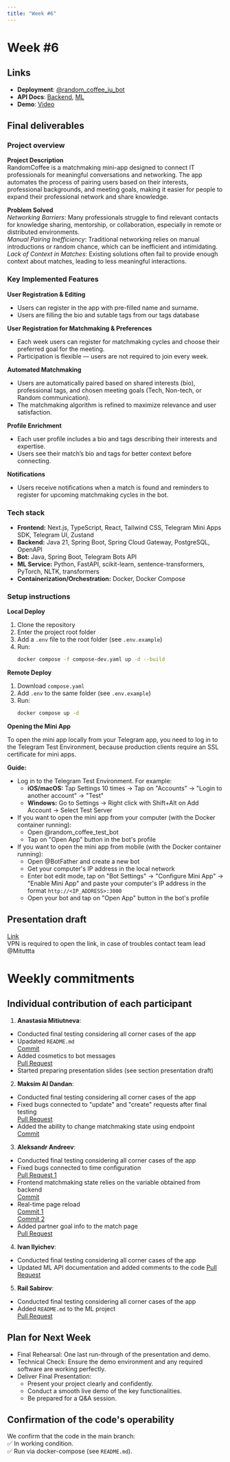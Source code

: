 ```yaml
---
title: "Week #6"
---
```


# **Week #6**

## Links

- **Deployment**: <u>[@random_coffee_iu_bot](https://t.me/random_coffee_iu_bot)</u>
- **API Docs**: <u>[Backend](https://github.com/IU-Capstone-Project-2025/RandomCoffee/blob/main/backend/profile-service/src/main/resources/api.yaml)</u>, <u>[ML](https://github.com/IU-Capstone-Project-2025/RandomCoffee/blob/main/ml/endpoint/ml.yaml)</u>
- **Demo**: <u>[Video](https://drive.google.com/file/d/1JB784yfOVi1Ejvne2rhK1UuD_wnVnfaz/view?usp=sharing)</u>

## Final deliverables

### Project overview
**Project Description**  
RandomCoffee is a matchmaking mini-app designed to connect IT professionals for meaningful conversations and networking. The app automates the process of pairing users based on their interests, professional backgrounds, and meeting goals, making it easier for people to expand their professional network and share knowledge.  

**Problem Solved**  
*Networking Barriers*: Many professionals struggle to find relevant contacts for knowledge sharing, mentorship, or collaboration, especially in remote or distributed environments.  
*Manual Pairing Inefficiency*: Traditional networking relies on manual introductions or random chance, which can be inefficient and intimidating.  
*Lack of Context in Matches*: Existing solutions often fail to provide enough context about matches, leading to less meaningful interactions.  

### Key Implemented Features  
**User Registration & Editing**
- Users can register in the app with pre-filled name and surname.
- Users are filling the bio and sutable tags from our tags database

**User Registration for Matchmaking & Preferences**  
- Each week users can register for matchmaking cycles and choose their preferred goal for the meeting.
- Participation is flexible — users are not required to join every week.

**Automated Matchmaking**  
- Users are automatically paired based on shared interests (bio), professional tags, and chosen meeting goals (Tech, Non-tech, or Random communication).  
- The matchmaking algorithm is refined to maximize relevance and user satisfaction.  

**Profile Enrichment**  
- Each user profile includes a bio and tags describing their interests and expertise.
- Users see their match’s bio and tags for better context before connecting.

**Notifications**  
- Users receive notifications when a match is found and reminders to register for upcoming matchmaking cycles in the bot.

### Tech stack
- **Frontend:** Next.js, TypeScript, React, Tailwind CSS, Telegram Mini Apps SDK, Telegram UI, Zustand
- **Backend:** Java 21, Spring Boot, Spring Cloud Gateway, PostgreSQL, OpenAPI
- **Bot:** Java, Spring Boot, Telegram Bots API
- **ML Service:** Python, FastAPI, scikit-learn, sentence-transformers, PyTorch, NLTK, transformers
- **Containerization/Orchestration:** Docker, Docker Compose

### Setup instructions

**Local Deploy**

1. Clone the repository
2. Enter the project root folder
3. Add a `.env` file to the root folder (see `.env.example`)
4. Run:
   ```bash
   docker compose -f compose-dev.yaml up -d --build
   ```

**Remote Deploy**

1. Download `compose.yaml`
2. Add `.env` to the same folder (see `.env.example`)
3. Run:
   ```bash
   docker compose up -d
   ```


**Opening the Mini App**

To open the mini app locally from your Telegram app, you need to log in to the Telegram Test Environment, because production clients require an SSL certificate for mini apps.

**Guide:**
- Log in to the Telegram Test Environment. For example:
    - **iOS/macOS:** Tap Settings 10 times → Tap on "Accounts" → "Login to another account" → "Test"
    - **Windows:** Go to Settings → Right click with Shift+Alt on Add Account → Select Test Server
- If you want to open the mini app from your computer (with the Docker container running):
    - Open @random_coffee_test_bot
    - Tap on "Open App" button in the bot's profile
- If you want to open the mini app from mobile (with the Docker container running):
    - Open @BotFather and create a new bot
    - Get your computer's IP address in the local network
    - Enter bot edit mode, tap on "Bot Settings" → "Configure Mini App" → "Enable Mini App" and paste your computer's IP address in the format `http://<IP_ADDRESS>:3000`
    - Open your bot and tap on "Open App" button in the bot's profile

## Presentation draft
<u>[Link](https://www.canva.com/design/DAGtUkbYYOs/C7WOicmPWUrYRJ5P7qCMpQ/edit?utm_content=DAGtUkbYYOs&utm_campaign=designshare&utm_medium=link2&utm_source=sharebutton)</u>  
VPN is required to open the link, in case of troubles contact team lead @Mituttta

# Weekly commitments

## Individual contribution of each participant

1. **Anastasia Mitiutneva**:  
- Conducted final testing considering all corner cases of the app  
- Upadated `README.md`  
[Commit](https://github.com/IU-Capstone-Project-2025/RandomCoffee/commit/e82a5ed849f117fea969d84d1e14fe842bb5bde9)  
- Added cosmetics to bot messages  
[Pull Request](https://github.com/IU-Capstone-Project-2025/RandomCoffee/pull/62)
- Started preparing presentation slides (see section presentation draft)
2. **Maksim Al Dandan**:  
- Conducted final testing considering all corner cases of the app
- Fixed bugs connected to "update" and "create" requests after final testing  
[Pull Request](https://github.com/IU-Capstone-Project-2025/RandomCoffee/pull/56)
- Added the ability to change matchmaking state using endpoint  
[Commit](https://github.com/IU-Capstone-Project-2025/RandomCoffee/commit/c3062c9f0cb010e3901285f4dcd1df9336d9efcb)
3. **Aleksandr Andreev**:  
- Conducted final testing considering all corner cases of the app
- Fixed bugs connected to time configuration  
[Pull Request 1](https://github.com/IU-Capstone-Project-2025/RandomCoffee/pull/57)
- Frontend matchmaking state relies on the variable obtained from backend  
[Commit](https://github.com/IU-Capstone-Project-2025/RandomCoffee/commit/59c0ac2809f6ddf8c935f32dbc92a7a4ee47ad19)
- Real-time page reload  
[Commit 1](https://github.com/IU-Capstone-Project-2025/RandomCoffee/commit/94eacb264e97f33fc1e7a9498e31df4474609f6b)  
[Commit 2](https://github.com/IU-Capstone-Project-2025/RandomCoffee/commit/288028275c3f1731591145a88d0f3824fd09a47d)
- Added partner goal info to the match page  
[Pull Request](https://github.com/IU-Capstone-Project-2025/RandomCoffee/pull/64)
4. **Ivan Ilyichev**:  
- Conducted final testing considering all corner cases of the app
- Updated ML API documentation and added comments to the code
[Pull Request](https://github.com/IU-Capstone-Project-2025/RandomCoffee/pull/63)
5. **Rail Sabirov**:  
- Conducted final testing considering all corner cases of the app
- Added `README.md` to the ML project  
[Pull Request](https://github.com/IU-Capstone-Project-2025/RandomCoffee/pull/61)  
## Plan for Next Week

- Final Rehearsal: One last run-through of the presentation and demo.
- Technical Check: Ensure the demo environment and any required software are working perfectly.
- Deliver Final Presentation:
    - Present your project clearly and confidently.
    - Conduct a smooth live demo of the key functionalities.
    - Be prepared for a Q&A session.


## Confirmation of the code's operability

We confirm that the code in the main branch:  
✅ In working condition.  
✅ Run via docker-compose (see `README.md`).
